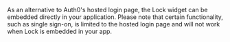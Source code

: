 As an alternative to Auth0's hosted login page, the Lock widget can be embedded directly in your application. Please note that certain functionality, such as single sign-on, is limited to the hosted login page and will not work when Lock is embedded in your app.